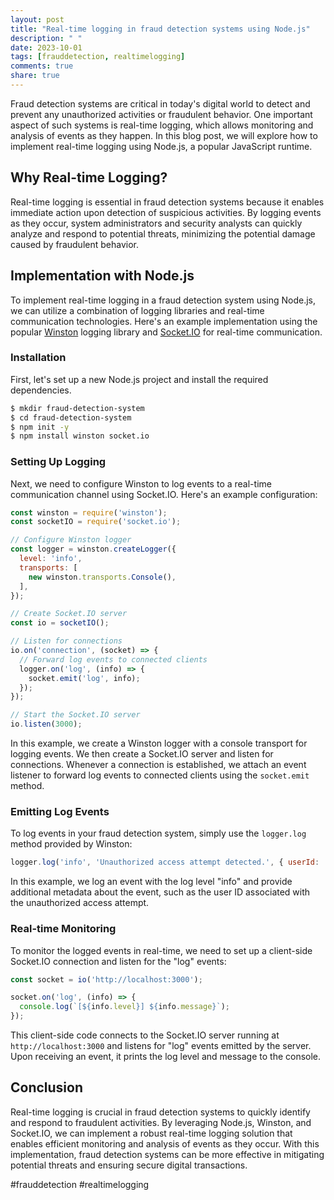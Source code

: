 ```yaml
---
layout: post
title: "Real-time logging in fraud detection systems using Node.js"
description: " "
date: 2023-10-01
tags: [frauddetection, realtimelogging]
comments: true
share: true
---
```


Fraud detection systems are critical in today's digital world to detect and prevent any unauthorized activities or fraudulent behavior. One important aspect of such systems is real-time logging, which allows monitoring and analysis of events as they happen. In this blog post, we will explore how to implement real-time logging using Node.js, a popular JavaScript runtime.

## Why Real-time Logging?

Real-time logging is essential in fraud detection systems because it enables immediate action upon detection of suspicious activities. By logging events as they occur, system administrators and security analysts can quickly analyze and respond to potential threats, minimizing the potential damage caused by fraudulent behavior.

## Implementation with Node.js

To implement real-time logging in a fraud detection system using Node.js, we can utilize a combination of logging libraries and real-time communication technologies. Here's an example implementation using the popular [Winston](https://github.com/winstonjs/winston) logging library and [Socket.IO](https://socket.io/) for real-time communication.

### Installation

First, let's set up a new Node.js project and install the required dependencies.

```bash
$ mkdir fraud-detection-system
$ cd fraud-detection-system
$ npm init -y
$ npm install winston socket.io
```

### Setting Up Logging

Next, we need to configure Winston to log events to a real-time communication channel using Socket.IO. Here's an example configuration:

```javascript
const winston = require('winston');
const socketIO = require('socket.io');

// Configure Winston logger
const logger = winston.createLogger({
  level: 'info',
  transports: [
    new winston.transports.Console(),
  ],
});

// Create Socket.IO server
const io = socketIO();

// Listen for connections
io.on('connection', (socket) => {
  // Forward log events to connected clients
  logger.on('log', (info) => {
    socket.emit('log', info);
  });
});

// Start the Socket.IO server
io.listen(3000);
```

In this example, we create a Winston logger with a console transport for logging events. We then create a Socket.IO server and listen for connections. Whenever a connection is established, we attach an event listener to forward log events to connected clients using the `socket.emit` method.

### Emitting Log Events

To log events in your fraud detection system, simply use the `logger.log` method provided by Winston:

```javascript
logger.log('info', 'Unauthorized access attempt detected.', { userId: 'abc123' });
```

In this example, we log an event with the log level "info" and provide additional metadata about the event, such as the user ID associated with the unauthorized access attempt.

### Real-time Monitoring

To monitor the logged events in real-time, we need to set up a client-side Socket.IO connection and listen for the "log" events:

```javascript
const socket = io('http://localhost:3000');

socket.on('log', (info) => {
  console.log(`[${info.level}] ${info.message}`);
});
```

This client-side code connects to the Socket.IO server running at `http://localhost:3000` and listens for "log" events emitted by the server. Upon receiving an event, it prints the log level and message to the console.

## Conclusion

Real-time logging is crucial in fraud detection systems to quickly identify and respond to fraudulent activities. By leveraging Node.js, Winston, and Socket.IO, we can implement a robust real-time logging solution that enables efficient monitoring and analysis of events as they occur. With this implementation, fraud detection systems can be more effective in mitigating potential threats and ensuring secure digital transactions.

#frauddetection #realtimelogging